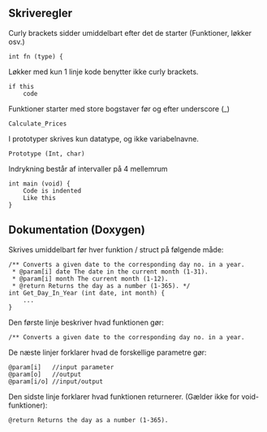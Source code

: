 ## Skriveregler

Curly brackets sidder umiddelbart efter det de starter (Funktioner, løkker osv.)

    int fn (type) {

Løkker med kun 1 linje kode benytter ikke curly brackets.

    if this
        code

Funktioner starter med store bogstaver før og efter underscore (\_)

    Calculate_Prices

I prototyper skrives kun datatype, og ikke variabelnavne.

    Prototype (Int, char)

Indrykning består af intervaller på 4 mellemrum

    int main (void) {
        Code is indented
        Like this
    }

## Dokumentation (Doxygen)

Skrives umiddelbart før hver funktion / struct på følgende måde:

    /** Converts a given date to the corresponding day no. in a year.
     * @param[i] date The date in the current month (1-31).
     * @param[i] month The current month (1-12).
     * @return Returns the day as a number (1-365). */
    int Get_Day_In_Year (int date, int month) {
        ...
    }
    
Den første linje beskriver hvad funktionen gør:

    /** Converts a given date to the corresponding day no. in a year.
    
De næste linjer forklarer hvad de forskellige parametre gør:

    @param[i]   //input parameter
    @param[o]   //output
    @param[i/o] //input/output

Den sidste linje forklarer hvad funktionen returnerer. (Gælder ikke for void-funktioner):

    @return Returns the day as a number (1-365).
